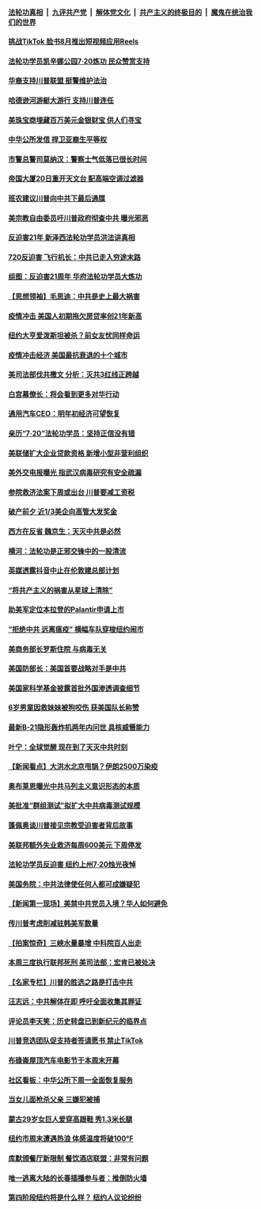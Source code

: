 

####  [法轮功真相](../../../../basic/blob/master/README.md?t=07201702) &nbsp;|&nbsp; [九评共产党](../../../../9ping.md/blob/master/README.md?t=07201702) &nbsp;|&nbsp; [解体党文化](../../../../jtdwh.md/blob/master/README.md?t=07201702)  &nbsp;|&nbsp; [共产主义的终极目的](../../../../gczydzjmd.md/blob/master/README.md?t=07201702) &nbsp;|&nbsp; [魔鬼在统治我们的世界](../../../../mgztzwmdsj.md/blob/master/README.md?t=07201702) 

#### [挑战TikTok 脸书8月推出短视频应用Reels](../pages/nsc412/n12268945.md?t=07201702) 

#### [法轮功学员凯辛娜公园7·20炼功 民众赞赏支持](../pages/nsc412/n12268882.md?t=07201702) 

#### [华裔支持川普联盟 挺警维护法治](../pages/nsc412/n12268876.md?t=07201702) 

#### [哈德逊河游艇大游行 支持川普连任](../pages/nsc412/n12268871.md?t=07201702) 

#### [美珠宝商埋藏百万美元金银财宝 供人们寻宝](../pages/nsc412/n12268738.md?t=07201702) 

#### [中华公所发信 捍卫亚裔生平等权](../pages/nsc412/n12268794.md?t=07201702) 

#### [市警总警司莫纳汉：警察士气低落已很长时间](../pages/nsc412/n12268806.md?t=07201702) 

#### [帝国大厦20日重开天文台 配高端空调过滤器](../pages/nsc412/n12268797.md?t=07201702) 

#### [班农建议川普向中共下最后通牒](../pages/nsc412/n12268269.md?t=07201702) 

#### [美宗教自由委员吁川普政府彻查中共 曝光邪恶](../pages/nsc412/n12268480.md?t=07201702) 

#### [反迫害21年 新泽西法轮功学员洪法讲真相](../pages/nsc412/n12268472.md?t=07201702) 

#### [720反迫害 飞行机长：中共已走入穷途末路](../pages/nsc412/n12268458.md?t=07201702) 

#### [组图：反迫害21周年 华府法轮功学员大炼功](../pages/nsc412/n12268139.md?t=07201702) 

#### [【思想领袖】毛思迪：中共是史上最大祸害](../pages/nsc412/n11934112.md?t=07201702) 

#### [疫情冲击 美国人初期拖欠房贷率创21年新高](../pages/nsc412/n12267968.md?t=07201702) 

#### [纽约大亨爱泼斯坦被杀？前女友忧同样命运](../pages/nsc412/n12267813.md?t=07201702) 

#### [疫情冲击经济 美国最抗衰退的十个城市](../pages/nsc412/n12240362.md?t=07201702) 

#### [美司法部伐共檄文 分析：灭共3红线正跨越](../pages/nsc412/n12268066.md?t=07201702) 

#### [白宫幕僚长：将会看到更多对华行动](../pages/nsc412/n12267998.md?t=07201702) 

#### [通用汽车CEO：明年初经济可望恢复](../pages/nsc412/n12267873.md?t=07201702) 

#### [亲历“7‧20”法轮功学员：坚持正信没有错](../pages/nsc412/n12267538.md?t=07201702) 

#### [美联储扩大企业贷款资格 新增小型非营利组织](../pages/nsc412/n12267737.md?t=07201702) 

#### [美外交电报曝光 指武汉病毒研究有安全疏漏](../pages/nsc412/n12267819.md?t=07201702) 

#### [参院救济法案下周或出台 川普要减工资税](../pages/nsc412/n12267734.md?t=07201702) 

#### [破产前夕 近1/3美企向高管大发奖金](../pages/nsc412/n12267605.md?t=07201702) 

#### [西方在反省 魏京生：天灭中共是必然](../pages/nsc412/n12267486.md?t=07201702) 

#### [横河：法轮功是正邪交锋中的一股清流](../pages/nsc412/n12266762.md?t=07201702) 

#### [英媒透露抖音中止在伦敦建总部计划](../pages/nsc412/n12267511.md?t=07201702) 

#### [“将共产主义的祸害从星球上清除”](../pages/nsc412/n12266142.md?t=07201702) 

#### [助美军定位本拉登的Palantir申请上市](../pages/nsc412/n12267492.md?t=07201702) 

#### [“拒绝中共 远离瘟疫” 横幅车队穿梭纽约闹市](../pages/nsc412/n12267427.md?t=07201702) 

#### [美商务部长罗斯住院 与病毒无关](../pages/nsc412/n12267373.md?t=07201702) 

#### [美国防部长：美国首要战略对手是中共](../pages/nsc412/n12267328.md?t=07201702) 

#### [美国家科学基金披露首批外国渗透调查细节](../pages/nsc412/n12249438.md?t=07201702) 

#### [6岁男童因救妹妹被狗咬伤 获美国队长称赞](../pages/nsc412/n12266752.md?t=07201702) 

#### [最新B-21隐形轰炸机两年内问世 具核威慑能力](../pages/nsc412/n12258991.md?t=07201702) 

#### [叶宁：全球觉醒 现在到了天灭中共时刻](../pages/nsc412/n12266689.md?t=07201702) 

#### [【新闻看点】大洪水北京甩锅？伊朗2500万染疫](../pages/nsc412/n12266091.md?t=07201702) 

#### [奥布莱恩曝光中共马列主义意识形态的本质](../pages/nsc412/n12266360.md?t=07201702) 

#### [美批准“群组测试”拟扩大中共病毒测试规模](../pages/nsc412/n12266371.md?t=07201702) 

#### [蓬佩奥谈川普接见宗教受迫害者背后故事](../pages/nsc412/n12265894.md?t=07201702) 

#### [美联邦额外失业救济每周600美元 下周停发](../pages/nsc412/n12266260.md?t=07201702) 

#### [法轮功学员反迫害 纽约上州7·20烛光夜悼](../pages/nsc412/n12265912.md?t=07201702) 

#### [美国务院：中共法律使任何人都可成嫌疑犯](../pages/nsc412/n12265837.md?t=07201702) 

#### [【新闻第一现场】美禁中共党员入境？华人如何避免](../pages/nsc412/n12265744.md?t=07201702) 

#### [传川普考虑削减驻韩美军数量](../pages/nsc412/n12265864.md?t=07201702) 

#### [【拍案惊奇】三峡水量暴增 中科院百人出走](../pages/nsc412/n12265081.md?t=07201702) 

#### [本周三度执行联邦死刑 美司法部：宏肯已被处决](../pages/nsc412/n12265755.md?t=07201702) 

#### [【名家专栏】川普的胜选之路是打击中共](../pages/nsc412/n12265702.md?t=07201702) 

#### [汪志远：中共解体在即 呼吁全面收集其罪证](../pages/nsc412/n12265708.md?t=07201702) 

#### [评论员李天笑：历史转盘已到新纪元的临界点](../pages/nsc412/n12265680.md?t=07201702) 

#### [川普竞选团队促支持者签请愿书 禁止TikTok](../pages/nsc412/n12265729.md?t=07201702) 

#### [布碌崙屋顶汽车电影节于本周末开幕](../pages/nsc412/n12265088.md?t=07201702) 

#### [社区看板：中华公所下周一全面恢复服务](../pages/nsc412/n12265090.md?t=07201702) 

#### [当女儿面枪杀父亲 三嫌犯被捕](../pages/nsc412/n12265095.md?t=07201702) 

#### [蒙古29岁女巨人爱穿高跟鞋 秀1.3米长腿](../pages/nsc412/n12265636.md?t=07201702) 

#### [纽约市周末遭遇热浪 体感温度将破100°F](../pages/nsc412/n12265097.md?t=07201702) 

#### [库默颁餐厅新限制 餐饮酒店联盟：非常有问题](../pages/nsc412/n12265099.md?t=07201702) 

#### [唯一逃离大陆的长春插播参与者：推倒防火墙](../pages/nsc412/n12265261.md?t=07201702) 

#### [第四阶段纽约将是什么样？ 纽约人议论纷纷](../pages/nsc412/n12265101.md?t=07201702) 

